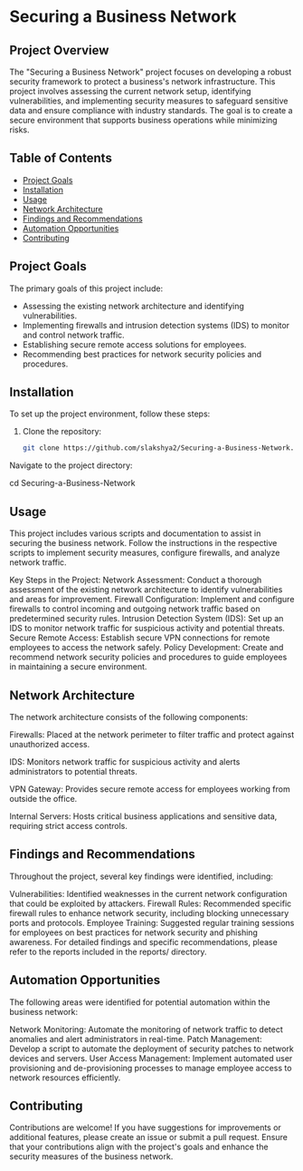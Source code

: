 # Securing a Business Network

## Project Overview
The "Securing a Business Network" project focuses on developing a robust security framework to protect a business's network infrastructure. This project involves assessing the current network setup, identifying vulnerabilities, and implementing security measures to safeguard sensitive data and ensure compliance with industry standards. The goal is to create a secure environment that supports business operations while minimizing risks.

## Table of Contents
- [Project Goals](#project-goals)
- [Installation](#installation)
- [Usage](#usage)
- [Network Architecture](#network-architecture)
- [Findings and Recommendations](#findings-and-recommendations)
- [Automation Opportunities](#automation-opportunities)
- [Contributing](#contributing)

## Project Goals
The primary goals of this project include:
- Assessing the existing network architecture and identifying vulnerabilities.
- Implementing firewalls and intrusion detection systems (IDS) to monitor and control network traffic.
- Establishing secure remote access solutions for employees.
- Recommending best practices for network security policies and procedures.

## Installation
To set up the project environment, follow these steps:

1. Clone the repository:
   ```bash
   git clone https://github.com/slakshya2/Securing-a-Business-Network.git
Navigate to the project directory:

cd Securing-a-Business-Network

## Usage
This project includes various scripts and documentation to assist in securing the business network. Follow the instructions in the respective scripts to implement security measures, configure firewalls, and analyze network traffic.

Key Steps in the Project:
Network Assessment: Conduct a thorough assessment of the existing network architecture to identify vulnerabilities and areas for improvement.
Firewall Configuration: Implement and configure firewalls to control incoming and outgoing network traffic based on predetermined security rules.
Intrusion Detection System (IDS): Set up an IDS to monitor network traffic for suspicious activity and potential threats.
Secure Remote Access: Establish secure VPN connections for remote employees to access the network safely.
Policy Development: Create and recommend network security policies and procedures to guide employees in maintaining a secure environment.

## Network Architecture
The network architecture consists of the following components:

Firewalls: Placed at the network perimeter to filter traffic and protect against unauthorized access.

IDS: Monitors network traffic for suspicious activity and alerts administrators to potential threats.

VPN Gateway: Provides secure remote access for employees working from outside the office.

Internal Servers: Hosts critical business applications and sensitive data, requiring strict access controls.

## Findings and Recommendations
Throughout the project, several key findings were identified, including:

Vulnerabilities: Identified weaknesses in the current network configuration that could be exploited by attackers.
Firewall Rules: Recommended specific firewall rules to enhance network security, including blocking unnecessary ports and protocols.
Employee Training: Suggested regular training sessions for employees on best practices for network security and phishing awareness.
For detailed findings and specific recommendations, please refer to the reports included in the reports/ directory.

## Automation Opportunities
The following areas were identified for potential automation within the business network:

Network Monitoring: Automate the monitoring of network traffic to detect anomalies and alert administrators in real-time.
Patch Management: Develop a script to automate the deployment of security patches to network devices and servers.
User Access Management: Implement automated user provisioning and de-provisioning processes to manage employee access to network resources efficiently.
## Contributing
Contributions are welcome! If you have suggestions for improvements or additional features, please create an issue or submit a pull request. Ensure that your contributions align with the project's goals and enhance the security measures of the business network.
